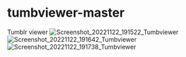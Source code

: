 # tumbviewer-master
 Tumblr viewer
![Screenshot_20221122_191522_Tumbviewer](https://user-images.githubusercontent.com/40183686/203395451-5ab1c925-ea19-4b5e-9bdc-936a387c0c5b.jpg)
![Screenshot_20221122_191642_Tumbviewer](https://user-images.githubusercontent.com/40183686/203395477-d748367b-dbf8-45c8-9200-b24ecdc1f7ff.jpg)
![Screenshot_20221122_191738_Tumbviewer](https://user-images.githubusercontent.com/40183686/203395495-cb4bbe45-ac3f-41d8-9874-513594337bb9.jpg)
